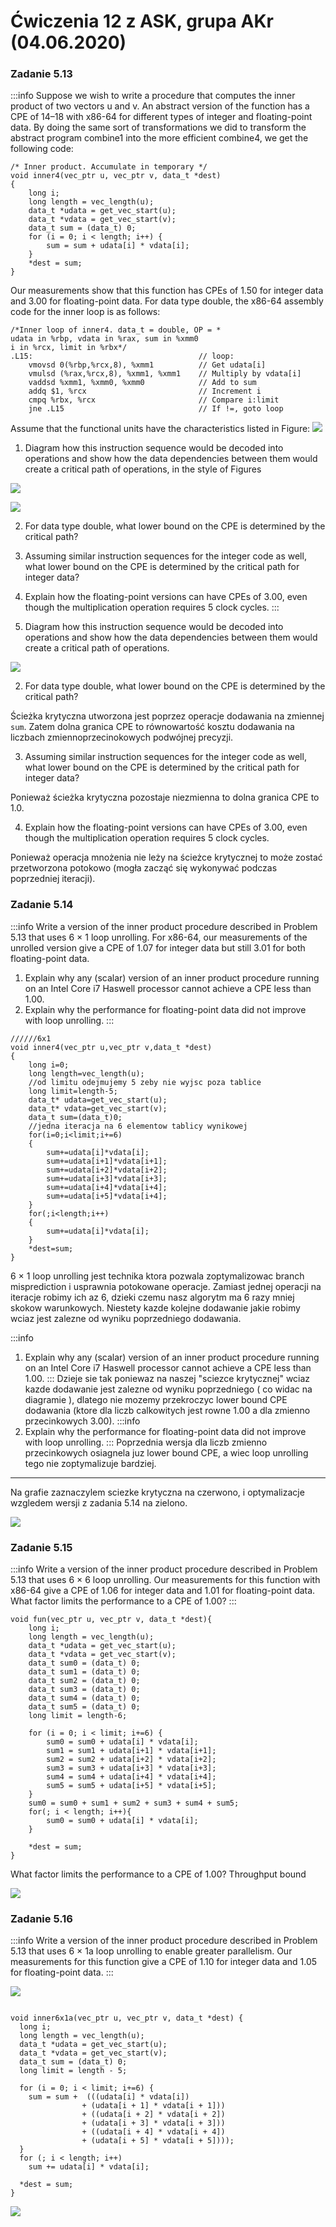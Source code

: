 # Ćwiczenia 12 z ASK, grupa AKr (04.06.2020)

### Zadanie 5.13

:::info
Suppose we wish to write a procedure that computes the inner product of two vectors u and v. An abstract version of the function has a CPE of 14–18 with x86-64 for different types of integer and floating-point data. By doing the same sort of transformations we did to transform the abstract program combine1 into the more efficient combine4, we get the following code:
```=
/* Inner product. Accumulate in temporary */
void inner4(vec_ptr u, vec_ptr v, data_t *dest)
{
    long i;
    long length = vec_length(u);
    data_t *udata = get_vec_start(u);
    data_t *vdata = get_vec_start(v);
    data_t sum = (data_t) 0;
    for (i = 0; i < length; i++) {
        sum = sum + udata[i] * vdata[i];
    }
    *dest = sum;
}
```
Our measurements show that this function has CPEs of 1.50 for integer data and 3.00 for floating-point data. For data type double, the x86-64 assembly code for the inner loop is as follows:
```=
/*Inner loop of inner4. data_t = double, OP = *
udata in %rbp, vdata in %rax, sum in %xmm0
i in %rcx, limit in %rbx*/
.L15:                                     // loop:
    vmovsd 0(%rbp,%rcx,8), %xmm1          // Get udata[i]
    vmulsd (%rax,%rcx,8), %xmm1, %xmm1    // Multiply by vdata[i]
    vaddsd %xmm1, %xmm0, %xmm0            // Add to sum
    addq $1, %rcx                         // Increment i
    cmpq %rbx, %rcx                       // Compare i:limit
    jne .L15                              // If !=, goto loop
```
Assume that the functional units have the characteristics listed in Figure:
![](https://i.imgur.com/HCfd9TI.png)
 
1. Diagram how this instruction sequence would be decoded into operations and show how the data dependencies between them would create a critical path of operations, in the style of Figures

 ![](https://i.imgur.com/dDidEdz.png)

 ![](https://i.imgur.com/Ghb0IKU.png)

2. For data type double, what lower bound on the CPE is determined by the critical path?
3. Assuming similar instruction sequences for the integer code as well, what lower bound on the CPE is determined by the critical path for integer data?
4. Explain how the floating-point versions can have CPEs of 3.00, even though the multiplication operation requires 5 clock cycles.
:::


1. Diagram how this instruction sequence would be decoded into operations and show how the data dependencies between them would create a critical path of operations.

![](https://i.imgur.com/irRqxOV.png)

2. For data type double, what lower bound on the CPE is determined by the critical path?

Ścieżka krytyczna utworzona jest poprzez operacje dodawania na zmiennej `sum`. Zatem dolna granica CPE to równowartość kosztu dodawania na liczbach zmiennoprzecinokowych podwójnej precyzji.

3. Assuming similar instruction sequences for the integer code as well, what lower bound on the CPE is determined by the critical path for integer data?

Ponieważ ścieżka krytyczna pozostaje niezmienna to dolna granica CPE to 1.0.

4. Explain how the floating-point versions can have CPEs of 3.00, even though the multiplication operation requires 5 clock cycles.

Ponieważ operacja mnożenia nie leży na ścieżce krytycznej to może zostać przetworzona potokowo (mogła zacząć się wykonywać podczas poprzedniej iteracji).


### Zadanie 5.14

:::info
Write a version of the inner product procedure described in Problem 5.13 that uses 6 × 1 loop unrolling. For x86-64, our measurements of the unrolled version give a CPE of 1.07 for integer data but still 3.01 for both floating-point data.
1. Explain why any (scalar) version of an inner product procedure running on an Intel Core i7 Haswell processor cannot achieve a CPE less than 1.00.
2. Explain why the performance for floating-point data did not improve with loop unrolling.
:::

```c=
//////6x1
void inner4(vec_ptr u,vec_ptr v,data_t *dest)
{
    long i=0;
    long length=vec_length(u);
    //od limitu odejmujemy 5 zeby nie wyjsc poza tablice
    long limit=length-5;           
    data_t* udata=get_vec_start(u);
    data_t* vdata=get_vec_start(v);
    data_t sum=(data_t)0;
    //jedna iteracja na 6 elementow tablicy wynikowej
    for(i=0;i<limit;i+=6)
    {
        sum+=udata[i]*vdata[i];
        sum+=udata[i+1]*vdata[i+1];
        sum+=udata[i+2]*vdata[i+2];
        sum+=udata[i+3]*vdata[i+3];
        sum+=udata[i+4]*vdata[i+4];
        sum+=udata[i+5]*vdata[i+4];
    }
    for(;i<length;i++)
    {
        sum+=udata[i]*vdata[i];
    }
    *dest=sum;
}
```

 6 × 1 loop unrolling jest technika ktora pozwala zoptymalizowac branch misprediction i usprawnia potokowane operacje. Zamiast jednej operacji na iteracje robimy ich az 6, dzieki czemu nasz algorytm ma 6 razy mniej skokow warunkowych.
Niestety kazde kolejne dodawanie jakie robimy wciaz jest zalezne od wyniku poprzedniego dodawania.

:::info
1. Explain why any (scalar) version of an inner product procedure running on an Intel Core i7 Haswell processor cannot achieve a CPE less than 1.00.
:::
Dzieje sie tak poniewaz na naszej "sciezce krytycznej" wciaz kazde dodawanie jest zalezne od wyniku poprzedniego ( co widac na diagramie ), dlatego nie mozemy przekroczyc lower bound CPE dodawania (ktore dla liczb calkowitych jest rowne 1.00 a dla zmienno przecinkowych 3.00).
:::info
2. Explain why the performance for floating-point data did not improve with loop unrolling.
:::
Poprzednia wersja dla liczb zmienno przecinkowych osiagnela juz lower bound CPE, a wiec loop unrolling tego nie zoptymalizuje bardziej.

---

Na grafie zaznaczylem sciezke krytyczna na czerwono, i optymalizacje wzgledem wersji z zadania 5.14 na zielono.

![](https://i.imgur.com/zq80WhA.png)

### Zadanie 5.15

:::info
Write a version of the inner product procedure described in Problem 5.13 that uses 6 × 6 loop unrolling. Our measurements for this function with x86-64 give a CPE of 1.06 for integer data and 1.01 for floating-point data.
What factor limits the performance to a CPE of 1.00?
:::

```c=
void fun(vec_ptr u, vec_ptr v, data_t *dest){
    long i;
    long length = vec_length(u);
    data_t *udata = get_vec_start(u);
    data_t *vdata = get_vec_start(v);
    data_t sum0 = (data_t) 0;
    data_t sum1 = (data_t) 0;
    data_t sum2 = (data_t) 0;
    data_t sum3 = (data_t) 0;
    data_t sum4 = (data_t) 0;
    data_t sum5 = (data_t) 0;
    long limit = length-6;

    for (i = 0; i < limit; i+=6) {
        sum0 = sum0 + udata[i] * vdata[i];
        sum1 = sum1 + udata[i+1] * vdata[i+1];
        sum2 = sum2 + udata[i+2] * vdata[i+2];
        sum3 = sum3 + udata[i+3] * vdata[i+3];
        sum4 = sum4 + udata[i+4] * vdata[i+4];
        sum5 = sum5 + udata[i+5] * vdata[i+5];
    }
    sum0 = sum0 + sum1 + sum2 + sum3 + sum4 + sum5;
    for(; i < length; i++){
        sum0 = sum0 + udata[i] * vdata[i];
    }
    
    *dest = sum;
}
```
What factor limits the performance to a CPE of 1.00?
Throughput bound

![](https://i.imgur.com/KpZ4qxJ.png)

### Zadanie 5.16

:::info
Write a version of the inner product procedure described in Problem 5.13 that uses 6 × 1a loop unrolling to enable greater parallelism. Our measurements for this function give a CPE of 1.10 for integer data and 1.05 for floating-point data.
:::


![](https://i.imgur.com/mpPPWoq.png)


```c=

void inner6x1a(vec_ptr u, vec_ptr v, data_t *dest) {
  long i;
  long length = vec_length(u);
  data_t *udata = get_vec_start(u);
  data_t *vdata = get_vec_start(v);
  data_t sum = (data_t) 0;
  long limit = length - 5;

  for (i = 0; i < limit; i+=6) {
    sum = sum +  (((udata[i] * vdata[i]) 
                + (udata[i + 1] * vdata[i + 1]))
                + ((udata[i + 2] * vdata[i + 2])
                + (udata[i + 3] * vdata[i + 3])) 
                + ((udata[i + 4] * vdata[i + 4]) 
                + (udata[i + 5] * vdata[i + 5])));
  }
  for (; i < length; i++)
    sum += udata[i] * vdata[i];

  *dest = sum;
}

```

![](https://i.imgur.com/kP0QQqZ.png)
